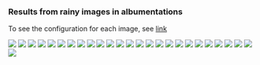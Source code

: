 ### Results from rainy images in albumentations

To see the configuration for each image, see [link](albumentations_imgs/config.md)

![](albumentations_imgs/0.png)
![](albumentations_imgs/1.png)
![](albumentations_imgs/2.png)
![](albumentations_imgs/2.png)
![](albumentations_imgs/3.png)
![](albumentations_imgs/4.png)
![](albumentations_imgs/5.png)
![](albumentations_imgs/6.png)
![](albumentations_imgs/7.png)
![](albumentations_imgs/8.png)
![](albumentations_imgs/9.png)
![](albumentations_imgs/10.png)
![](albumentations_imgs/11.png)
![](albumentations_imgs/12.png)
![](albumentations_imgs/13.png)
![](albumentations_imgs/14.png)
![](albumentations_imgs/15.png)
![](albumentations_imgs/16.png)
![](albumentations_imgs/17.png)
![](albumentations_imgs/18.png)
![](albumentations_imgs/19.png)
![](albumentations_imgs/20.png)
![](albumentations_imgs/21.png)
![](albumentations_imgs/22.png)
![](albumentations_imgs/23.png)
![](albumentations_imgs/24.png)